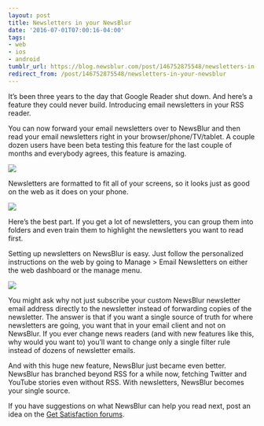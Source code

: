 ```yaml
---
layout: post
title: Newsletters in your NewsBlur
date: '2016-07-01T07:00:16-04:00'
tags:
- web
- ios
- android
tumblr_url: https://blog.newsblur.com/post/146752875548/newsletters-in-your-newsblur
redirect_from: /post/146752875548/newsletters-in-your-newsblur
---
```

It’s been three years to the day that Google Reader shut down. And here’s a feature they could never build. Introducing email newsletters in your RSS reader.

You can now forward your email newsletters over to NewsBlur and then read your email newsletters right in your browser/phone/TV/tablet. A couple dozen users have been beta testing this feature for the last couple of months and everybody agrees, this feature is amazing.

![](http://static.newsblur.com.s3.amazonaws.com/blog/newsletters.png)

Newsletters are formatted to fit all of your screens, so it looks just as good on the web as it does on your phone.

![](http://static.newsblur.com.s3.amazonaws.com/blog/newsletters-ios.png)

Here’s the best part. If you get a lot of newsletters, you can group them into folders and even train them to highlight the newsletters you want to read first.

Setting up newsletters on NewsBlur is easy. Just follow the personalized instructions on the web by going to Manage \> Email Newsletters on either the web dashboard or the manage menu.

![](http://static.newsblur.com.s3.amazonaws.com/blog/newsletters-setup.png)

You might ask why not just subscribe your custom NewsBlur newsletter email address directly to the newsletter instead of forwarding copies of the newsletter. The answer is that if you want a single source of truth for where newsletters are going, you want that in your email client and not on NewsBlur. If you ever change news readers (and with new features like this, why would you want to) you’ll want to change only a single filter rule instead of dozens of newsletter emails.

And with this huge new feature, NewsBlur just became even better. NewsBlur has branched beyond RSS for a while now, fetching Twitter and YouTube stories even without RSS. With newsletters, NewsBlur becomes your single source.

If you have suggestions on what NewsBlur can help you read next, post an idea on the [Get Satisfaction forums](http://getsatisfaction.com/newsblur).

